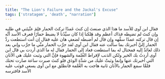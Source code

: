 ```yaml
---
title: "The Lion's Failure and the Jackal's Excuse"
tags: ['stratagem', 'death', "narration"]
---
```


 فقال ابن آوى للأسد ما هذا الذي صنعتَ إن كنتَ عَمدًا تركتَ الحمار فلِمَ عنَّيتَني في طلبه وإن كنتَ لم تضبِطه فذاك أعظم وقد هَلكنا إذا كان سيِّدُنا لا يضبط حمارًا فعرف الأسد أنَّه إن قال تركته عمدًا سفَّهه وإن قال لم أضبطه لضعفٍ هان عليه فقال إن أنت استطعت ردَّ الحمار إليَّ أخبرتك بما سألت عنه
فقال ابن آوى لقد جرَّب الحمار منِّي ما جرَّب وإني بعد ذلك لعائدٌ إليه فمحتال له بما استطعت
فعاد إلى الحمار فقال له ما الذي أردت بي قال ابن آوى أردتُ بك الخير ولكن الذنب لإفراط الغُلمة والشهوة فإنَّ التي وثبت عليك هي الأتان التي أخبرتك عنها وإنما وثبتْ عليك من شدَّةِ الودَق فلو كنتَ صبرت ساعة صارت تحتك
فلمَّا سمع الحمار بالأتان ثانية هاجت به الغُلمة فانطلق مع ابن آوى يسعى فوثب عليه الأسد فافترسه
